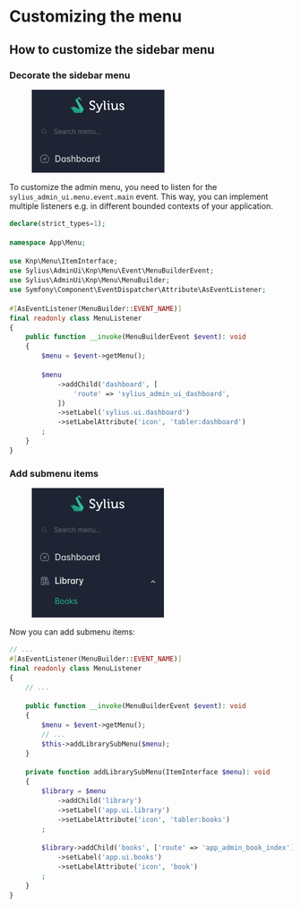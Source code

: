 # Customizing the menu

## How to customize the sidebar menu

### Decorate the sidebar menu

<div data-full-width="false">

<figure><img src="../../.gitbook/assets/sidebar_menu.png" alt="Sidebar menu"></figure>

</div>

To customize the admin menu, you need to listen for the `sylius_admin_ui.menu.event.main` event. This way, you can implement
multiple listeners e.g. in different bounded contexts of your application.

```php
declare(strict_types=1);

namespace App\Menu;

use Knp\Menu\ItemInterface;
use Sylius\AdminUi\Knp\Menu\Event\MenuBuilderEvent;
use Sylius\AdminUi\Knp\Menu\MenuBuilder;
use Symfony\Component\EventDispatcher\Attribute\AsEventListener;

#[AsEventListener(MenuBuilder::EVENT_NAME)]
final readonly class MenuListener
{
    public function __invoke(MenuBuilderEvent $event): void
    {
        $menu = $event->getMenu();

        $menu
            ->addChild('dashboard', [
                'route' => 'sylius_admin_ui_dashboard',
            ])
            ->setLabel('sylius.ui.dashboard')
            ->setLabelAttribute('icon', 'tabler:dashboard')
        ;
    }
}
```

### Add submenu items

<div data-full-width="false">

<figure><img src="../../.gitbook/assets/submenu_items.png" alt="Submenu items"></figure>

</div>

Now you can add submenu items:

```php
// ...
#[AsEventListener(MenuBuilder::EVENT_NAME)]
final readonly class MenuListener
{
    // ...
    
    public function __invoke(MenuBuilderEvent $event): void
    {
        $menu = $event->getMenu();
        // ...
        $this->addLibrarySubMenu($menu);
    }
    
    private function addLibrarySubMenu(ItemInterface $menu): void
    {
        $library = $menu
            ->addChild('library')
            ->setLabel('app.ui.library')
            ->setLabelAttribute('icon', 'tabler:books')
        ;

        $library->addChild('books', ['route' => 'app_admin_book_index'])
            ->setLabel('app.ui.books')
            ->setLabelAttribute('icon', 'book')
        ;
    }
}
```

